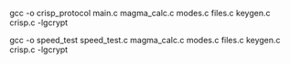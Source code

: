 gcc -o crisp_protocol main.c magma_calc.c modes.c files.c keygen.c crisp.c -lgcrypt

gcc -o speed_test speed_test.c magma_calc.c modes.c files.c keygen.c crisp.c -lgcrypt
